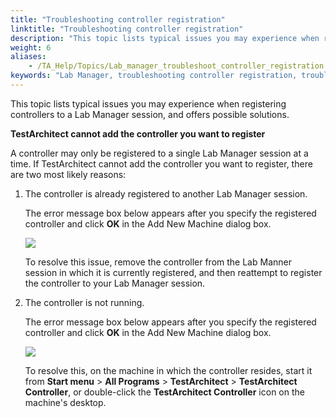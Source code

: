 ```yaml
--- 
title: "Troubleshooting controller registration"
linktitle: "Troubleshooting controller registration"
description: "This topic lists typical issues you may experience when registering controllers to a Lab Manager session, and offers possible solutions."
weight: 6
aliases: 
    - /TA_Help/Topics/Lab_manager_troubleshoot_controller_registration.html
keywords: "Lab Manager, troubleshooting controller registration, troubleshooting, controller registration, Lab Manager"
---
```


This topic lists typical issues you may experience when registering controllers to a Lab Manager session, and offers possible solutions.

**TestArchitect cannot add the controller you want to register**

A controller may only be registered to a single Lab Manager session at a time. If TestArchitect cannot add the controller you want to register, there are two most likely reasons:

1.  The controller is already registered to another Lab Manager session.

    The error message box below appears after you specify the registered controller and click **OK** in the Add New Machine dialog box.

    ![](/images/TA_Help/Images/Lab_Manager_troubleshoot_registered_controller.png)

    To resolve this issue, remove the controller from the Lab Manner session in which it is currently registered, and then reattempt to register the controller to your Lab Manager session.

2.  The controller is not running.

    The error message box below appears after you specify the registered controller and click **OK** in the Add New Machine dialog box.

    ![](/images/TA_Help/Images/Lab_Manager_troubleshoot_registered_controller_2.png)

    To resolve this, on the machine in which the controller resides, start it from **Start menu** \> **All Programs** \> **TestArchitect** \> **TestArchitect Controller**, or double-click the **TestArchitect Controller** icon on the machine's desktop.





